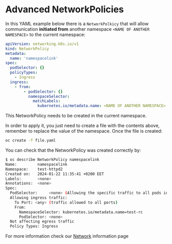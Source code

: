 # Advanced NetworkPolicies

In this YAML example below there is a `NetworkPolkicy` that will allow communication **initiated from** another namespace `<NAME OF ANOTHER NAMESPACE>` to the current namespace:

```yaml
apiVersion: networking.k8s.io/v1
kind: NetworkPolicy
metadata:
  name: 'namespacelink'
spec:
  podSelector: {}
  policyTypes:
    - Ingress
  ingress:
    - from:
        - podSelector: {}
          namespaceSelector:
            matchLabels:
              kubernetes.io/metadata.name: <NAME OF ANOTHER NAMESPACE>
```

This NetworkPolicy needs to be created in the current namespace.

In order to apply it, you just need to create a file with the contents above, remember to replace the value of the namespace. Once the file is created:

```sh
oc create -f file.yaml
```

You can check that the NetworkPolicy was created correctly by:

```sh
$ oc describe NetworkPolicy namespacelink
Name:         namespacelink
Namespace:    test-httpd2
Created on:   2024-01-22 11:35:41 +0200 EET
Labels:       <none>
Annotations:  <none>
Spec:
  PodSelector:     <none> (Allowing the specific traffic to all pods in this namespace)
  Allowing ingress traffic:
    To Port: <any> (traffic allowed to all ports)
    From:
      NamespaceSelector: kubernetes.io/metadata.name=test-rc
      PodSelector: <none>
  Not affecting egress traffic
  Policy Types: Ingress
```

For more information check our [Network](../../rahti2/networking/) information page
